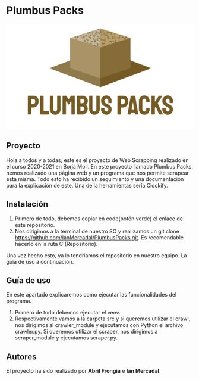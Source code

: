 # Plumbus Packs

![Imagen de nuestro logo](docs/imagenes/logo.png)

## Proyecto

Hola a todos y a todas, este es el proyecto de Web Scrapping realizado en el curso 2020-2021 en Borja Moll.
En este proyecto llamado Plumbus Packs, hemos realizado una página web y un programa que nos permite scrapear esta misma. Todo esto ha recibido un seguimiento y una documentación para la explicación de este.
Una de la herramientas sería Clockify. 

## Instalación

1. Primero de todo, debemos copiar en code(botón verde) el enlace de este repositorio.
2. Nos dirigimos a la terminal de nuestro SO y realizamos un git clone https://github.com/IanMercadal/PlumbusPacks.git. Es recomendable hacerlo en la ruta C:\(Repositorio).

Una vez hecho esto, ya lo tendriamos el repositorio en nuestro equipo. La guía de uso a continuación.

## Guía de uso

En este apartado explicaremos como ejecutar las funcionalidades del programa.

1. Primero de todo debemos ejecutar el venv.
2. Respectivamente vamos a la carpeta src y si queremos utilizar el crawl, nos dirigimos al crawler_module y ejecutamos con Python el archivo crawler.py. Si queremos utilizar el scraper, nos dirigimos a scraper_module y ejecutamos scraper.py. 

## Autores

El proyecto ha sido realizado por **Abril Frongia** e **Ian Mercadal**. 
